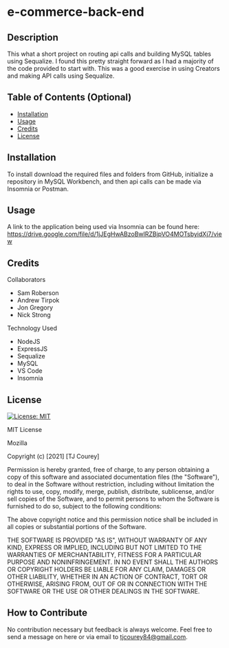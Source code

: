 # e-commerce-back-end

## Description

This what a short project on routing api calls and building MySQL tables using Sequalize. I found this pretty straight forward as I had a majority of the code provided to start with. This was a good exercise in using Creators and making API calls using Sequalize.

## Table of Contents (Optional)

- [Installation](#installation)
- [Usage](#usage)
- [Credits](#credits)
- [License](#license)

## Installation

To install download the required files and folders from GitHub, initialize a repository in MySQL Workbench, and then api calls can be made via Insomnia or Postman.

## Usage

A link to the application being used via Insomnia can be found here:
https://drive.google.com/file/d/1jJEgHwABzoBwlRZBjpVO4MOTsbyidXj7/view

## Credits

Collaborators

- Sam Roberson
- Andrew Tirpok
- Jon Gregory
- Nick Strong

Technology Used

- NodeJS
- ExpressJS
- Sequalize
- MySQL
- VS Code
- Insomnia

## License

[![License: MIT](https://img.shields.io/badge/License-MIT-yellow.svg)](https://opensource.org/licenses/MIT)

MIT License

Mozilla

Copyright (c) [2021] [TJ Courey]

Permission is hereby granted, free of charge, to any person obtaining a copy
of this software and associated documentation files (the "Software"), to deal
in the Software without restriction, including without limitation the rights
to use, copy, modify, merge, publish, distribute, sublicense, and/or sell
copies of the Software, and to permit persons to whom the Software is
furnished to do so, subject to the following conditions:

The above copyright notice and this permission notice shall be included in all
copies or substantial portions of the Software.

THE SOFTWARE IS PROVIDED "AS IS", WITHOUT WARRANTY OF ANY KIND, EXPRESS OR
IMPLIED, INCLUDING BUT NOT LIMITED TO THE WARRANTIES OF MERCHANTABILITY,
FITNESS FOR A PARTICULAR PURPOSE AND NONINFRINGEMENT. IN NO EVENT SHALL THE
AUTHORS OR COPYRIGHT HOLDERS BE LIABLE FOR ANY CLAIM, DAMAGES OR OTHER
LIABILITY, WHETHER IN AN ACTION OF CONTRACT, TORT OR OTHERWISE, ARISING FROM,
OUT OF OR IN CONNECTION WITH THE SOFTWARE OR THE USE OR OTHER DEALINGS IN THE
SOFTWARE.

## How to Contribute

No contribution necessary but feedback is always welcome. Feel free to send a message on here or via email to tjcourey84@gmail.com.
